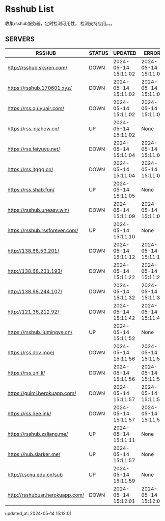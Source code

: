# Rsshub List

收集rsshub服务器，定时检测可用性， 检测支持应用。。。


## SERVERS

|  RSSHUB   | STATUS  | UPDATED  | ERROR  | TWITTER |  
|  ----  | ----  | ----  | ----  | ---- |  
| http://rsshub.sksren.com/ | DOWN | 2024-05-14 15:11:02 | 2024-05-14 15:11:02 |  
| https://rsshub.170601.xyz/ | DOWN | 2024-05-14 15:11:02 | 2024-05-14 15:11:02 |  
| https://rss.qiuyuair.com/ | DOWN | 2024-05-14 15:11:02 | 2024-05-14 15:11:02 |  
| https://rss.injahow.cn/ | UP | 2024-05-14 15:11:02 | None ||  
| https://rss.feiyuyu.net/ | DOWN | 2024-05-14 15:11:04 | 2024-05-14 15:11:04 |  
| https://rss.itggg.cn/ | DOWN | 2024-05-14 15:11:04 | 2024-05-14 15:11:04 |  
| https://rss.shab.fun/ | UP | 2024-05-14 15:11:05 | None ||  
| https://rsshub.uneasy.win/ | DOWN | 2024-05-14 15:11:09 | 2024-05-14 15:11:09 |  
| https://rsshub.rssforever.com/ | UP | 2024-05-14 15:11:10 | None ||  
| http://138.68.53.201/ | DOWN | 2024-05-14 15:11:12 | 2024-05-14 15:11:12 |  
| http://138.68.231.193/ | DOWN | 2024-05-14 15:11:22 | 2024-05-14 15:11:22 |  
| http://138.68.244.107/ | DOWN | 2024-05-14 15:11:32 | 2024-05-14 15:11:32 |  
| http://121.36.212.92/ | DOWN | 2024-05-14 15:11:42 | 2024-05-14 15:11:42 |  
| https://rsshub.liumingye.cn/ | UP | 2024-05-14 15:11:52 | None ||  
| https://rss.dov.moe/ | DOWN | 2024-05-14 15:11:56 | 2024-05-14 15:11:56 |  
| https://rss.unl.li/ | DOWN | 2024-05-14 15:11:56 | 2024-05-14 15:11:56 |  
| https://guimi.herokuapp.com/ | DOWN | 2024-05-14 15:11:57 | 2024-05-14 15:11:57 |  
| https://rss.hee.ink/ | DOWN | 2024-05-14 15:11:57 | 2024-05-14 15:11:57 |  
| https://rsshub.zsliang.me/ | UP | 2024-05-14 15:11:11 | None |OK|  
| https://hub.slarker.me/ | UP | 2024-05-14 15:11:57 | None ||  
| http://i.scnu.edu.cn/sub | UP | 2024-05-14 15:11:59 | None ||  
| http://rsshubusr.herokuapp.com/ | DOWN | 2024-05-14 15:12:01 | 2024-05-14 15:12:01 |  
  

updated_at: 2024-05-14 15:12:01  
